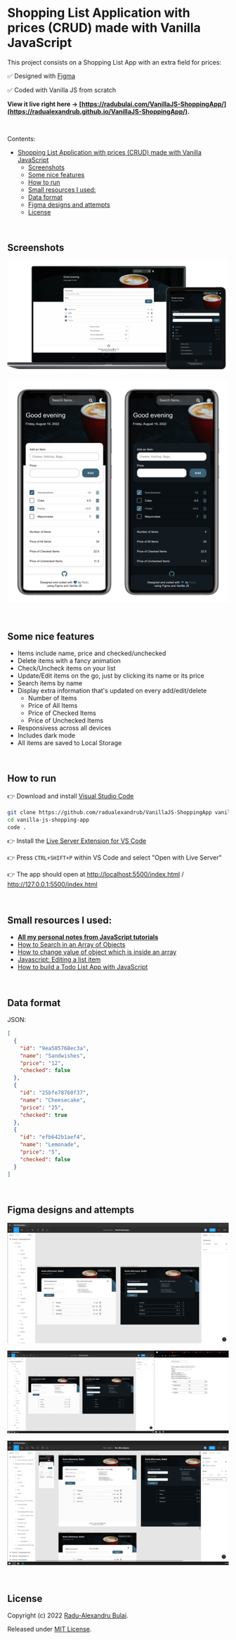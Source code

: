 # Shopping List Application with prices (CRUD) made with Vanilla JavaScript

This project consists on a Shopping List App with an extra field for prices:

✅ Designed with [Figma](https://www.figma.com/)

✅ Coded with Vanilla JS from scratch

**View it live right here -> [https://radubulai.com/VanillaJS-ShoppingApp/](https://radualexandrub.github.io/VanillaJS-ShoppingApp/).**

<br/>

Contents:

- [Shopping List Application with prices (CRUD) made with Vanilla JavaScript](#shopping-list-application-with-prices-crud-made-with-vanilla-javascript)
  - [Screenshots](#screenshots)
  - [Some nice features](#some-nice-features)
  - [How to run](#how-to-run)
  - [Small resources I used:](#small-resources-i-used)
  - [Data format](#data-format)
  - [Figma designs and attempts](#figma-designs-and-attempts)
  - [License](#license)

<br/>

## Screenshots

![Shopping List App with prices](./imgs/demo05.png)

![Shopping List App with prices](./imgs/demo02.png)

<br/>

## Some nice features

- Items include name, price and checked/unchecked
- Delete items with a fancy animation
- Check/Uncheck items on your list
- Update/Edit items on the go, just by clicking its name or its price
- Search items by name
- Display extra information that's updated on every add/edit/delete
  - Number of Items
  - Price of All Items
  - Price of Checked Items
  - Price of Unchecked Items
- Responsivess across all devices
- Includes dark mode
- All items are saved to Local Storage

<br/>

## How to run

👉 Download and install [Visual Studio Code](https://code.visualstudio.com/)

```bash
git clone https://github.com/radualexandrub/VanillaJS-ShoppingApp vanilla-js-shopping-app
cd vanilla-js-shopping-app
code .
```

👉 Install the [Live Server Extension for VS Code](https://marketplace.visualstudio.com/items?itemName=ritwickdey.LiveServer)

👉 Press `CTRL+SHIFT+P` within VS Code and select "Open with Live Server"

👉 The app should open at [http://localhost:5500/index.html](http://localhost:5500/index.html) / http://127.0.0.1:5500/index.html

<br/>

## Small resources I used:

- [**All my personal notes from JavaScript tutorials**](https://github.com/radualexandrub/Study#javascript)
- [How to Search in an Array of Objects](https://usefulangle.com/post/3/javascript-search-array-of-objects)
- [How to change value of object which is inside an array](https://stackoverflow.com/questions/4689856/how-to-change-value-of-object-which-is-inside-an-array-using-javascript-or-jquer)
- [Javascript: Editing a list item](https://stackoverflow.com/questions/54125062/javascript-editing-a-list-item/54125361)
- [How to build a Todo List App with JavaScript](https://freshman.tech/todo-list/)

<br/>

## Data format

JSON:

```json
[
  {
    "id": "9ea585768ec3a",
    "name": "Sandwishes",
    "price": "12",
    "checked": false
  },
  {
    "id": "25bfe78760f37",
    "name": "Cheesecake",
    "price": "25",
    "checked": true
  },
  {
    "id": "efb642b1aef4",
    "name": "Lemonade",
    "price": "5",
    "checked": false
  }
]
```

<br/>

## Figma designs and attempts

![Shopping List App Design](./design/Figma_1.jpg)

![Shopping List App Design](./design/Figma_2.jpg)

![Shopping List App Design](./design/Figma_3.jpg)

<br/>

## License

Copyright (c) 2022 [Radu-Alexandru Bulai](https://radualexandrub.github.io/).

Released under [MIT License](./LICENSE.md).
